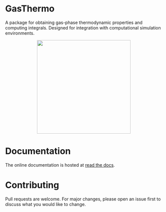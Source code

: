 GasThermo
=========

A package for obtaining gas-phase thermodynamic properties and computing integrals.
Designed for integration with computational simulation environments.

<p align="center"> 
    <img 
        src="docs/source/THF-WATER.png" 
        width="300"
    />
</p>

Documentation
=============
The online documentation is hosted at [read the docs](https://gasthermo.readthedocs.io/en/master/).

Contributing
============
Pull requests are welcome. For major changes, please open an issue first to discuss what you would like to change.
